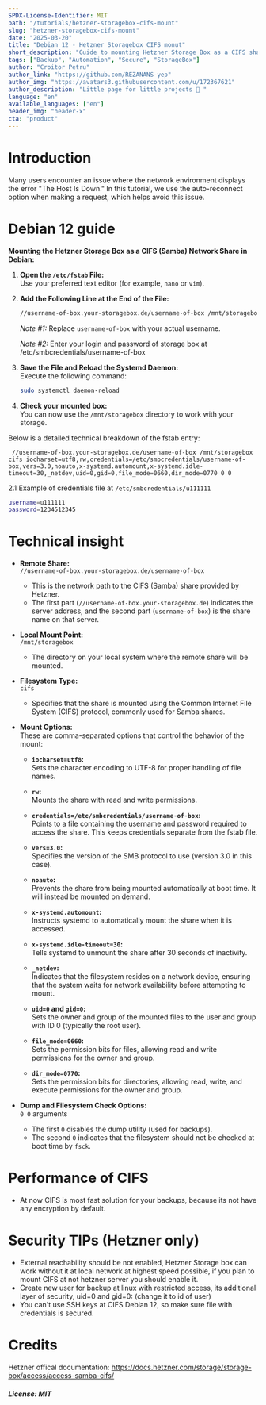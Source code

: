 ```yaml
---
SPDX-License-Identifier: MIT
path: "/tutorials/hetzner-storagebox-cifs-mount"
slug: "hetzner-storagebox-cifs-mount"
date: "2025-03-20"
title: "Debian 12 - Hetzner Storagebox CIFS monut"
short_description: "Guide to mounting Hetzner Storage Box as a CIFS share on Debian 12 with auto-reconnect, security tips, and technical insights."
tags: ["Backup", "Automation", "Secure", "StorageBox"]
author: "Croitor Petru"
author_link: "https://github.com/REZANANS-yep"
author_img: "https://avatars3.githubusercontent.com/u/172367621"
author_description: "Little page for little projects 🤗 "
language: "en"
available_languages: ["en"]
header_img: "header-x"
cta: "product"
---
```


# Introduction
Many users encounter an issue where the network environment displays the error "The Host Is Down." In this tutorial, we use the auto-reconnect option when making a request, which helps avoid this issue.

# Debian 12 guide
**Mounting the Hetzner Storage Box as a CIFS (Samba) Network Share in Debian:**
1. **Open the `/etc/fstab` File:**  
   Use your preferred text editor (for example, `nano` or `vim`).
2. **Add the Following Line at the End of the File:**  
   ```bash
   //username-of-box.your-storagebox.de/username-of-box /mnt/storagebox cifs iocharset=utf8,rw,credentials=/etc/smbcredentials/username-of-box,vers=3.0,noauto,x-systemd.automount,x-systemd.idle-timeout=30,_netdev,uid=0,gid=0,file_mode=0660,dir_mode=0770 0 0
   ```  
   _Note #1:_ Replace `username-of-box` with your actual username. 
   
   _Note #2:_ Enter your login and password of storage box at /etc/smbcredentials/username-of-box
3. **Save the File and Reload the Systemd Daemon:**  
   Execute the following command:  
   ```bash
   sudo systemctl daemon-reload
   ```
4. **Check your mounted box:**  
   You can now use the `/mnt/storagebox` directory to work with your storage.

Below is a detailed technical breakdown of the fstab entry:

```
 //username-of-box.your-storagebox.de/username-of-box /mnt/storagebox cifs iocharset=utf8,rw,credentials=/etc/smbcredentials/username-of-box,vers=3.0,noauto,x-systemd.automount,x-systemd.idle-timeout=30,_netdev,uid=0,gid=0,file_mode=0660,dir_mode=0770 0 0
```

2.1 Example of credentials file at `/etc/smbcredentials/u111111`
```bash
username=u111111
password=1234512345
```

# Technical insight
- **Remote Share:**  
  `//username-of-box.your-storagebox.de/username-of-box`  
  - This is the network path to the CIFS (Samba) share provided by Hetzner.  
  - The first part (`//username-of-box.your-storagebox.de`) indicates the server address, and the second part (`username-of-box`) is the share name on that server.

- **Local Mount Point:**  
  `/mnt/storagebox`  
  - The directory on your local system where the remote share will be mounted.

- **Filesystem Type:**  
  `cifs`  
  - Specifies that the share is mounted using the Common Internet File System (CIFS) protocol, commonly used for Samba shares.

- **Mount Options:**  
  These are comma-separated options that control the behavior of the mount:
  
  - **`iocharset=utf8`:**  
    Sets the character encoding to UTF-8 for proper handling of file names.
  
  - **`rw`:**  
    Mounts the share with read and write permissions.
  
  - **`credentials=/etc/smbcredentials/username-of-box`:**  
    Points to a file containing the username and password required to access the share. This keeps credentials separate from the fstab file.
  
  - **`vers=3.0`:**  
    Specifies the version of the SMB protocol to use (version 3.0 in this case).
  
  - **`noauto`:**  
    Prevents the share from being mounted automatically at boot time. It will instead be mounted on demand.
  
  - **`x-systemd.automount`:**  
    Instructs systemd to automatically mount the share when it is accessed.
  
  - **`x-systemd.idle-timeout=30`:**  
    Tells systemd to unmount the share after 30 seconds of inactivity.
  
  - **`_netdev`:**  
    Indicates that the filesystem resides on a network device, ensuring that the system waits for network availability before attempting to mount.
  
  - **`uid=0` and `gid=0`:**  
    Sets the owner and group of the mounted files to the user and group with ID 0 (typically the root user).
  
  - **`file_mode=0660`:**  
    Sets the permission bits for files, allowing read and write permissions for the owner and group.
  
  - **`dir_mode=0770`:**  
    Sets the permission bits for directories, allowing read, write, and execute permissions for the owner and group.

- **Dump and Filesystem Check Options:**  
  `0 0` arguments  
  - The first `0` disables the dump utility (used for backups).  
  - The second `0` indicates that the filesystem should not be checked at boot time by `fsck`.

# Performance of CIFS
- At now CIFS is most fast solution for your backups, because its not have any encryption by default.

# Security TIPs (Hetzner only)
- External reachability should be not enabled, Hetzner Storage box can work without it at local network at highest speed possible, if you plan to mount CIFS at not hetzner server you should enable it. 
- Create new user for backup at linux with restricted access, its additional layer of security, uid=0 and gid=0: (change it to id of user)
- You can't use SSH keys at CIFS Debian 12, so make sure file with credentials is secured.

# Credits
Hetzner offical documentation: https://docs.hetzner.com/storage/storage-box/access/access-samba-cifs/

##### License: MIT

<!--

Contributor's Certificate of Origin

By making a contribution to this project, I certify that:

(a) The contribution was created in whole or in part by me and I have
    the right to submit it under the license indicated in the file; or

(b) The contribution is based upon previous work that, to the best of my
    knowledge, is covered under an appropriate license and I have the
    right under that license to submit that work with modifications,
    whether created in whole or in part by me, under the same license
    (unless I am permitted to submit under a different license), as
    indicated in the file; or

(c) The contribution was provided directly to me by some other person
    who certified (a), (b) or (c) and I have not modified it.

(d) I understand and agree that this project and the contribution are
    public and that a record of the contribution (including all personal
    information I submit with it, including my sign-off) is maintained
    indefinitely and may be redistributed consistent with this project
    or the license(s) involved.

Signed-off-by: Croitor Petru pterohost@yahoo.com

-->
